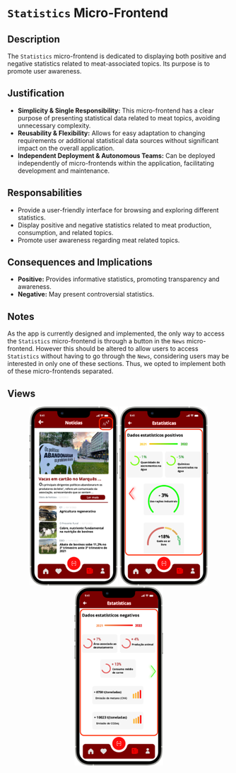 # `Statistics` Micro-Frontend

## Description

The `Statistics` micro-frontend is dedicated to displaying both positive and negative statistics related to meat-associated topics. Its purpose is to promote user awareness.

## Justification
- **Simplicity & Single Responsibility:** This micro-frontend has a clear purpose of presenting statistical data related to meat topics, avoiding unnecessary complexity.
- **Reusability & Flexibility:** Allows for easy adaptation to changing requirements or additional statistical data sources without significant impact on the overall application.
- **Independent Deployment & Autonomous Teams:** Can be deployed independently of micro-frontends within the application, facilitating development and maintenance.

## Responsabilities
- Provide a user-friendly interface for browsing and exploring different statistics.
- Display positive and negative statistics related to meat production, consumption, and related topics.
- Promote user awareness regarding meat related topics.

## Consequences and Implications
- **Positive:** Provides informative statistics, promoting transparency and awareness.
- **Negative:** May present controversial statistics.

## Notes
As the app is currently designed and implemented, the only way to access the `Statistics` micro-frontend is through a button in the `News` micro-frontend. However this should be altered to allow users to access `Statistics` without having to go through the `News`, considering users may be interested in only one of these sections. Thus, we opted to implement both of these micro-frontends separated.

## Views
<div style="text-align: center;">
     <img src="https://github.com/DuarteVDG/aw-project/blob/main/micro-frontends/images/Statistics3.png?raw=true" style="width: 200px; height: auto;">
    <img src="https://github.com/DuarteVDG/aw-project/blob/main/micro-frontends/images/Statistics1.png?raw=true" style="width: 200px; height: auto;">
    <img src="https://github.com/DuarteVDG/aw-project/blob/main/micro-frontends/images/Statistics2.png?raw=true" style="width: 200px; height: auto;">
</div>
